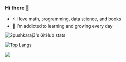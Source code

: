 ### Hi there 👋

<!--
**2pushkaraj3/2pushkaraj3** is a ✨ _special_ ✨ repository because its `README.md` (this file) appears on your GitHub profile.

Here are some ideas to get you started:

- 🔭 I’m currently working on ...
- 🌱 I’m currently learning ...
- 👯 I’m looking to collaborate on ...
- 🤔 I’m looking for help with ...
- 💬 Ask me about ...
- 📫 How to reach me: ...
- 😄 Pronouns: ...
- ⚡ Fun fact: ...
-->
- :zap: I love math, programming, data science, and books
- 🌱 I’m addicted to learning and growing every day


![2pushkaraj3's GitHub stats](https://github-readme-stats.vercel.app/api?username=2pushkaraj3&show_icons=true&theme=radical)


[![Top Langs](https://github-readme-stats.vercel.app/api/top-langs/?username=2pushkaraj3)](https://github.com/anuraghazra/github-readme-stats)

 [![](https://visitcount.itsvg.in/api?id=2pushkaraj3&label=Profile%20Views&color=10&icon=1&pretty=false)](https://visitcount.itsvg.in)


